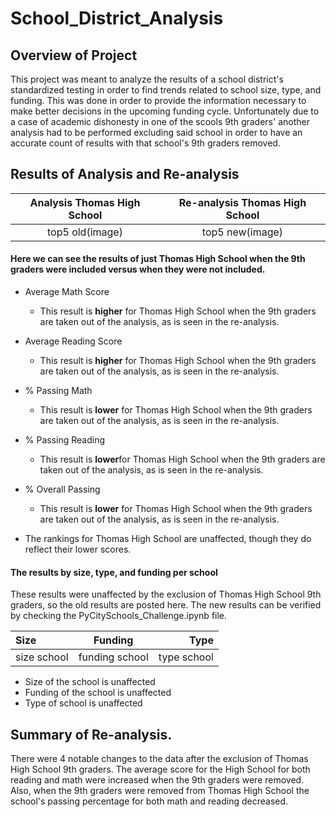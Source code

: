 # School_District_Analysis

## Overview of Project

This project was meant to analyze the results of a school district's standardized testing in order to find trends related to school size, type, and funding. This was done in order to provide the information necessary to make better decisions in the upcoming funding cycle. Unfortunately due to a case of academic dishonesty in one of the scools 9th graders' another analysis had to be performed excluding said school in order to have an accurate count of results with that school's 9th graders removed.

## Results of Analysis and Re-analysis
Analysis Thomas High School         |  Re-analysis Thomas High School
:-------------------------:|:-------------------------:
top5 old(image) |  top5 new(image)

#### Here we can see the results of just Thomas High School when the 9th graders were included versus when they were not included. 

- Average Math Score
    - This result is **higher** for Thomas High School when the 9th graders are taken out of the analysis, as is seen in the re-analysis.
- Average Reading Score
    - This result is **higher** for Thomas High School when the 9th graders are taken out of the analysis, as is seen in the re-analysis.
- % Passing Math
    - This result is **lower** for Thomas High School when the 9th graders are taken out of the analysis, as is seen in the re-analysis.
- % Passing Reading
    - This result is **lower**for Thomas High School when the 9th graders are taken out of the analysis, as is seen in the re-analysis.
- % Overall Passing
    - This result is **lower** for Thomas High School when the 9th graders are taken out of the analysis, as is seen in the re-analysis.

- The rankings for Thomas High School are unaffected, though they do reflect their lower scores. 

#### The results by size, type, and funding per school

These results were unaffected by the exclusion of Thomas High School 9th graders, so the old results are posted here. The new results can be verified by checking the PyCitySchools_Challenge.ipynb file.

| Size | Funding | Type |
| :---         |     :---:      |          ---: |
| size school  | funding school   | type school  |

- Size of the school is unaffected
- Funding of the school is unaffected
- Type of school is unaffected


## Summary of Re-analysis.

There were 4 notable changes to the data after the exclusion of Thomas High School 9th graders. The average score for the High School for both reading and math were increased when the 9th graders were removed. Also, when the 9th graders were removed from Thomas High School the school's passing percentage for both math and reading decreased.

